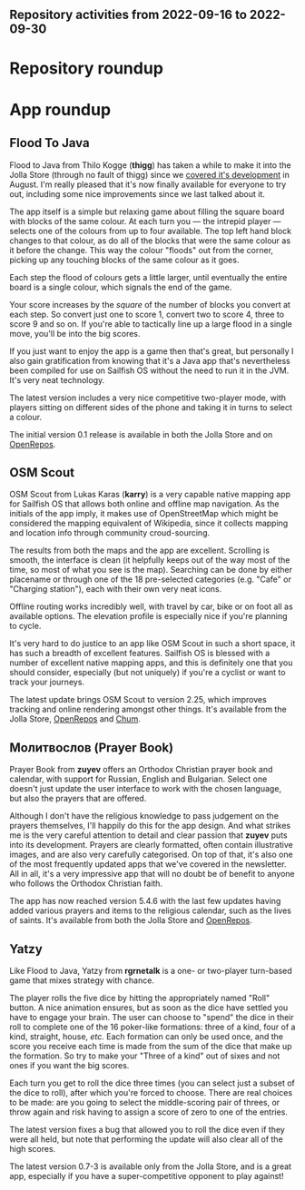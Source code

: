 Repository activities from 2022-09-16 to 2022-09-30
---------------------------------------------------

# Repository roundup

# App roundup

## Flood To Java

Flood to Java from Thilo Kogge (**thigg**) has taken a while to make it into the Jolla Store (through no fault of thigg) since we [covered it's development](https://forum.sailfishos.org/t/sailfish-community-news-25th-august-coffee/12785/2#java-on-sailfish-os-5 ) in August. I'm really pleased that it's now finally available for everyone to try out, including some nice improvements since we last talked about it.

The app itself is a simple but relaxing game about filling the square board with blocks of the same colour. At each turn you &mdash; the intrepid player &mdash; selects one of the colours from up to four available. The top left hand block changes to that colour, as do all of the blocks that were the same colour as it before the change. This way the colour "floods" out from the corner, picking up any touching blocks of the same colour as it goes.

Each step the flood of colours gets a little larger, until eventually the entire board is a single colour, which signals the end of the game.

Your score increases by the *square* of the number of blocks you convert at each step. So convert just one to score 1, convert two to score 4, three to score 9 and so on. If you're able to tactically line up a large flood in a single move, you'll be into the big scores.

If you just want to enjoy the app is a game then that's great, but personally I also gain gratification from knowing that it's a Java app that's nevertheless been compiled for use on Sailfish OS without the need to run it in the JVM. It's very neat technology.

The latest version includes a very nice competitive two-player mode, with players sitting on different sides of the phone and taking it in turns to select a colour.

The initial version 0.1 release is available in both the Jolla Store and on [OpenRepos](https://openrepos.net/content/thigg/flood-java ).

## OSM Scout

OSM Scout from Lukas Karas (**karry**) is a very capable native mapping app for Sailfish OS that allows both online and offline map navigation. As the initials of the app imply, it makes use of OpenStreetMap which might be considered the mapping equivalent of Wikipedia, since it collects mapping and location info through community croud-sourcing.

The results from both the maps and the app are excellent. Scrolling is smooth, the interface is clean (it helpfully keeps out of the way most of the time, so most of what you see is the map). Searching can be done by either placename or through one of the 18 pre-selected categories (e.g. "Cafe" or "Charging station"), each with their own very neat icons.

Offline routing works incredibly well, with travel by car, bike or on foot all as available options. The elevation profile is especially nice if you're planning to cycle.

It's very hard to do justice to an app like OSM Scout in such a short space, it has such a breadth of excellent features. Sailfish OS is blessed with a number of excellent native mapping apps, and this is definitely one that you should consider, especially (but not uniquely) if you're a cyclist or want to track your journeys.

The latest update brings OSM Scout to version 2.25, which improves tracking and online rendering amongst other things. It's available from the Jolla Store, [OpenRepos](https://openrepos.net/content/karry/osm-scout) and [Chum](https://build.merproject.org/package/show/sailfishos:chum/harbour-osmscout ).

## Молитвослов (Prayer Book)

Prayer Book from **zuyev** offers an Orthodox Christian prayer book and calendar, with support for Russian, English and Bulgarian. Select one doesn't just update the user interface to work with the chosen language, but also the prayers that are offered.

Although I don't have the religious knowledge to pass judgement on the prayers themselves, I'll happily do this for the app design. And what strikes me is the very careful attention to detail and clear passion that **zuyev** puts into its development. Prayers are clearly formatted, often contain illustrative images, and are also very carefully categorised. On top of that, it's also one of the most frequently updated apps that we've covered in the newsletter. All in all, it's a very impressive app that will no doubt be of benefit to anyone who follows the Orthodox Christian faith.

The app has now reached version 5.4.6 with the last few updates having added various prayers and items to the religious calendar, such as the lives of saints. It's available from both the Jolla Store and [OpenRepos](https://openrepos.net/content/zuyev/molitvoslov-prayer-book ).

## Yatzy

Like Flood to Java, Yatzy from **rgrnetalk** is a one- or two-player turn-based game that mixes strategy with chance.

The player rolls the five dice by hitting the appropriately named "Roll" button. A nice animation ensures, but as soon as the dice have settled you have to engage your brain. The user can choose to "spend" the dice in their roll to complete one of the 16 poker-like formations: three of a kind, four of a kind, straight, house, *etc.* Each formation can only be used once, and the score you receive each time is made from the sum of the dice that make up the formation. So try to make your "Three of a kind" out of sixes and not ones if you want the big scores.

Each turn you get to roll the dice three times (you can select just a subset of the dice to roll), after which you're forced to choose. There are real choices to be made: are you going to select the middle-scoring pair of threes, or throw again and risk having to assign a score of zero to one of the entries.

The latest version fixes a bug that allowed you to roll the dice even if they were all held, but note that performing the update will also clear all of the high scores.

The latest version 0.7-3 is available only from the Jolla Store, and is a great app, especially if you have a super-competitive opponent to play against!


